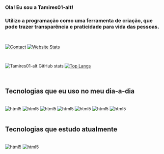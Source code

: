 ### Ola! Eu sou a Tamires01-alt!

### Utilizo a programação como uma ferramenta de criação, que pode trazer transparência e praticidade para vida das pessoas.
 <br/>

[![Contact](https://img.shields.io/badge/LinkedIn-0077B5?style=for-the-badge&logo=linkedin&logoColor=white)](https://www.linkedin.com/in/tamires-rodrigues/)
[![Website Stats](https://img.shields.io/website-up-down-green-red/http/monip.org.svg)](https://desenrolaenaomenrola.com.br/quebrada-tech/cyberfunk-conheca-o-futuro-do-funk-nas-periferias-e-favelas/)

 <br/>

![Tamires01-alt GitHub stats](https://github-readme-stats.vercel.app/api?username=Tamires01-alt&show_icons=true&theme=radical)
[![Top Langs](https://github-readme-stats.vercel.app/api/top-langs/?username=Tamires01-alt&hide_progress=true)](https://github.com/anuraghazra/github-readme-stats)

 <br/>

## Tecnologias que eu uso no meu dia-a-dia

<div style="display: inline_block"><br/>
    <img align="center" alt="html5" src="https://img.shields.io/badge/HTML5-E34F26?style=for-the-badge&logo=html5&logoColor=white">
     <img align="center" alt="html5" src="https://img.shields.io/badge/CSS3-1572B6?style=for-the-badge&logo=css3&logoColor=white">
    <img align="center" alt="html5" src="https://img.shields.io/badge/JavaScript-F7DF1E?style=for-the-badge&logo=javascript&logoColor=black">
    <img align="center" alt="html5" src="https://img.shields.io/badge/TypeScript-007ACC?style=for-the-badge&logo=typescript&logoColor=white">
    <img align="center" alt="html5" src="https://img.shields.io/badge/React-20232A?style=for-the-badge&logo=react&logoColor=61DAFB">
    <img align="center" alt="html5" src="https://img.shields.io/badge/Tailwind_CSS-38B2AC?style=for-the-badge&logo=tailwind-css&logoColor=white">
    <img align="center" alt="html5" src="https://img.shields.io/badge/Node.js-43853D?style=for-the-badge&logo=node.js&logoColor=white">
</div><br/>

## Tecnologias que estudo atualmente

<div style="display: inline_block"><br/>
    <img align="center" alt="html5" src="https://img.shields.io/badge/Python-3776AB?style=for-the-badge&logo=python&logoColor=white">
     <img align="center" alt="html5" src="https://img.shields.io/badge/Microsoft_Azure-0089D6?style=for-the-badge&logo=microsoft-azure&logoColor=white">
</div><br/>

